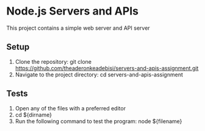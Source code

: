 # Node.js Servers and APIs

This project contains a simple web server and API server

## Setup

1. Clone the repository:
   git clone https://github.com/theaderonkeadebisi/servers-and-apis-assignment.git
2. Navigate to the project directory: cd servers-and-apis-assignment

## Tests

1. Open any of the files with a preferred editor
2. cd ${dirname}
3. Run the following command to test the program: node ${filename}
